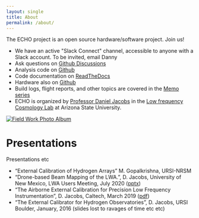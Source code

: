 ```yaml
---
layout: single
title: About
permalink: /about/
---
```


The ECHO project is an open source hardware/software project.  Join us!


 * We have an active "Slack Connect" channel, accessible to anyone with a Slack account. To be invited, email Danny
 * Ask questions on [Github Discussions](https://github.com/dannyjacobs/ECHO/discussions)
 * Analysis code on [<i class="fab fa-fw fa-github" aria-hidden="true"></i> Github](https://github.com/dannyjacobs/echo)
 * Code documentation on [ReadTheDocs](https://external-calibrator-for-hydrogen-arrays-echo.readthedocs.io/)
  * Hardware also on [<i class="fab fa-fw fa-github" aria-hidden="true"></i> Github](https://github.com/dannyjacobs/ECHO/tree/master/hardware)
  * Build logs, flight reports, and other topics are covered in the [Memo series](/memos/)
  * ECHO is organized by [Professor Daniel Jacobs](https://danielcjacobs.com) in the [Low frequency Cosmology Lab](https://loco.lab.asu.edu) at Arizona State University.
 <!-- * A [mailing list](https://groups.google.com/d/forum/astro_echo) exists -->

<!-- {% include figure image_path='/assets/images/LWASV_2019.JPG' caption='[<i class="fa fa-picture-o" aria-hidden="true"></i> Field Work album](https://photos.app.goo.gl/FhfUff5KtNi9NXTG2)'%} -->

[![Field Work Photo Album](/ECHO/assets/images/photo_stream.JPG "Photo album")](https://photos.app.goo.gl/FhfUff5KtNi9NXTG2)

# Presentations
Presentations etc
 * “External Calibration of Hydrogen Arrays” M. Gopalkrishna, URSI-NRSM
 * “Drone-based Beam Mapping of the LWA.”, D. Jacobs, University of New Mexico, LWA Users Meeting, July 2020 ([pptx](http://danielcjacobs.com/uploads/ECHO_LWAUM_2020.pptx))
 * “The Airborne External Calibration for Precision Low Frequency Instrumentation”, D. Jacobs, Caltech, March 2019 ([pdf](http://danielcjacobs.com/uploads/ECHO_March2019_small.pdf))
 * “The External Calibrator for Hydrogen Observatories”, D. Jacobs, URSI Boulder, January, 2016 (slides lost to ravages of time etc etc)


[jekyll-organization]: https://github.com/jekyll
